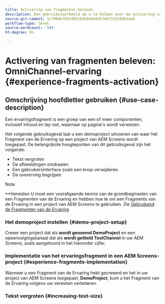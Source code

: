 ```yaml
---
title: Activering van fragmenten beleven
description: Een gebruiksvoorbeeld om u te helpen over de activering van de Fragmenten van de Ervaring leren aangezien het op AEM Screens betrekking heeft.
source-git-commit: 1cf90de7892d051b2b94b4dd57de7135269b1ee8
workflow-type: tm+mt
source-wordcount: '194'
ht-degree: 0%

---
```



# Activering van fragmenten beleven: OmniChannel-ervaring {#experience-fragments-activation}

## Omschrijving hoofdletter gebruiken {#use-case-description}

Een ervaringsfragment is een groep van een of meer componenten, inclusief inhoud en lay-out, waarnaar op pagina&#39;s wordt verwezen.

Het volgende gebruiksgeval laat u een demoproject uitvoeren van waar het Fragment van de Ervaring op een project van AEM Screens wordt toegepast. De belangrijkste hoogtepunten van dit gebruiksgeval zijn het volgende:

* Tekst vergroten
* De afbeeldingen omdraaien
* Een gebruikersinterface zoals een knop verwijderen
* De overerving begrijpen

>[!NOTE]
>**Vereisten
>U moet een voorafgaande kennis van de grondbeginselen van een Fragmenten van de Ervaring en hebben hoe te om een Fragments van de Ervaring in een project van AEM Screens te gebruiken. Zie [ Gebruikend de Fragmenten van de Ervaring ](/help/user-guide/experience-fragments-in-screens.md)

### Het demoproject instellen {#demo-project-setup}

Creeer een project dat als **wordt genoemd DemoProject** en een opeenvolgingskanaal dat als **wordt getiteld TestChannel** in uw AEM Screens, zoals aangetoond in het hieronder cijfer.

### Implementatie van het ervaringsfragment in een AEM Screens-project {#experience-fragments-implementation}

Wanneer u een Fragment van de Ervaring hebt gecreeerd en het in uw project van AEM Screens toegepast, **DemoProject**, kunt u het Fragment van de Ervaring volgens uw vereisten verbeteren.

### Tekst vergroten {#increasing-text-size}






